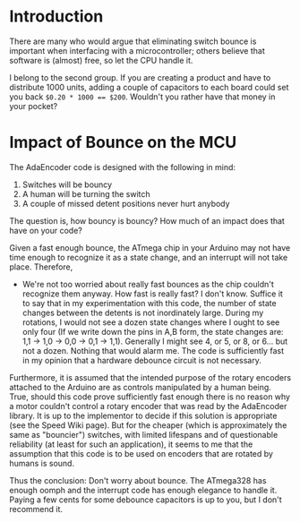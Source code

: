 # Introduction #

There are many who would argue that eliminating switch bounce is important when interfacing with a microcontroller; others believe that software is (almost) free, so let the CPU handle it.

I belong to the second group.  If you are creating a product and have to distribute 1000 units, adding a couple of capacitors to each board could set you back `$0.20 * 1000 == $200`.  Wouldn't you rather have that money in your pocket?

# Impact of Bounce on the MCU #
The AdaEncoder code is designed with the following in mind:
  1. Switches will be bouncy
  1. A human will be turning the switch
  1. A couple of missed detent positions never hurt anybody

The question is, how bouncy is bouncy?  How much of an impact does that have on your code?

Given a fast enough bounce, the ATmega chip in your Arduino may not have time enough to recognize it as a state change, and an interrupt will not take place.  Therefore,
  * We're not too worried about really fast bounces as the chip couldn't recognize them anyway.
How fast is really fast?  I don't know.  Suffice it to say that in my experimentation with this code, the number of state changes between the detents is not inordinately large.  During my rotations, I would not see a dozen state changes where I ought to see only four (If we write down the pins in A,B form, the state changes are: 1,1 -> 1,0 -> 0,0 -> 0,1 -> 1,1).  Generally I might see 4, or 5, or 8, or 6... but not a dozen.  Nothing that would alarm me.  The code is sufficiently fast in my opinion that a hardware debounce circuit is not necessary.

Furthermore, it is assumed that the intended purpose of the rotary encoders attached to the Arduino are as controls manipulated by a human being.  True, should this code prove sufficiently fast enough there is no reason why a motor couldn't control a rotary encoder that was read by the AdaEncoder library.  It is up to the implementor to decide if this solution is appropriate (see the Speed Wiki page).  But for the cheaper (which is approximately the same as "bouncier") switches, with limited lifespans and of questionable reliability (at least for such an application), it seems to me that the assumption that this code is to be used on encoders that are rotated by humans is sound.

Thus the conclusion:  Don't worry about bounce.  The ATmega328 has enough oomph and the interrupt code has enough elegance to handle it.  Paying a few cents for some debounce capacitors is up to you, but I don't recommend it.
